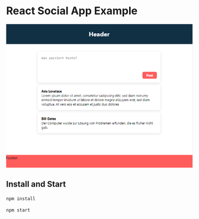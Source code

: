# React Social App Example

![App](app.png)

## Install and Start

```bash
npm install
```

```bash
npm start
```